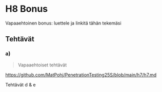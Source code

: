 # H8 Bonus
Vapaaehtoinen bonus: luettele ja linkitä tähän tekemäsi
## Tehtävät
### a)
> Vapaaehtoiset tehtävät

https://github.com/MatPohj/PenetrationTesting25S/blob/main/h7/h7.md

Tehtävät d & e

